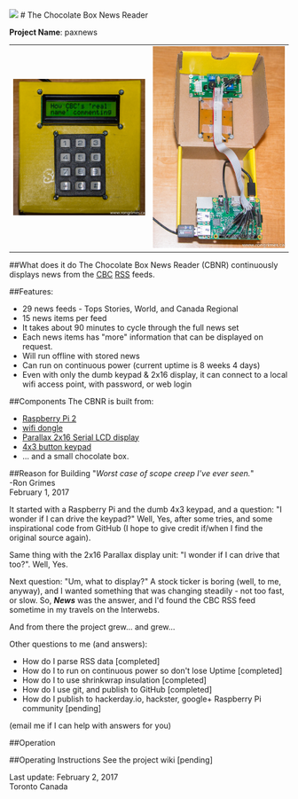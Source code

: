 <img src="https://www.raspberrypi.org/wp-content/uploads/2011/10/Raspi-PGB001.png" width="80">
# The Chocolate Box News Reader

**Project Name**: paxnews

<table>
<tr>
    <td> <img src="./images/ChocolateBoxReader-7810.jpg" alt="Drawing" style="width: 250px;"/> </td>
    <td> <img src="./images/ChocolateBoxReader-7834.jpg" alt="Drawing" style="width: 250px;"/> </td>
    </tr>
</table>

##What does it do
The Chocolate Box News Reader (CBNR) continuously displays news from the [CBC](https://en.wikipedia.org/wiki/Canadian_Broadcasting_Corporation) [RSS](https://en.wikipedia.org/wiki/RSS) feeds.

##Features:
  * 29 news feeds - Tops Stories, World, and Canada Regional
  * 15 news items per feed
  * It takes about 90 minutes to cycle through the full news set
  * Each news items has "more" information that can be displayed on request.
  * Will run offline with stored news
  * Can run on continuous power (current uptime is 8 weeks 4 days)
  * Even with only the dumb keypad & 2x16 display, it can connect to a local wifi access point, with password, or web login
  
##Components
The CBNR is built from:
  * [Raspberry Pi 2](https://www.raspberrypi.org/products/raspberry-pi-2-model-b/)
  * [wifi dongle](https://www.canakit.com/raspberry-pi-wifi.html)
  * [Parallax 2x16 Serial LCD display](https://www.parallax.com/product/27977)
  * [4x3 button keypad](https://www.creatroninc.com/product/4x3-button-keypad/)
  * ... and a small chocolate box.


##Reason for Building
"_Worst case of scope creep I've ever seen._"  
-Ron Grimes  
 February 1, 2017
 
It started with a Raspberry Pi and the dumb 4x3 keypad, and a question: "I wonder if I can drive the keypad?"
Well, Yes, after some tries, and some inspirational code from GitHub (I hope to give credit if/when I
find the original source again).
 
Same thing with the 2x16 Parallax display unit: "I wonder if I can drive that too?". Well, Yes.
 
Next question: "Um, what to display?" A stock ticker is boring (well, to me, anyway), and I wanted something that was changing
steadily - not too fast, or slow. So, _**News**_ was the answer, and I'd found the CBC RSS feed sometime
in my travels on the Interwebs.

And from there the project grew... and grew...
  
  
Other questions to me (and answers):
  * How do I parse RSS data [completed]
  * How do I to run on continuous power so don't lose Uptime  [completed]
  * How do I to use shrinkwrap insulation [completed]
  * How do I use git, and publish to GitHub [completed]
  * How do I publish to hackerday.io, hackster, google+ Raspberry Pi community [pending]

(email me if I can help with answers for you)


##Operation

##Operating Instructions
See the project wiki [pending]

Last update: February 2, 2017  
Toronto Canada
